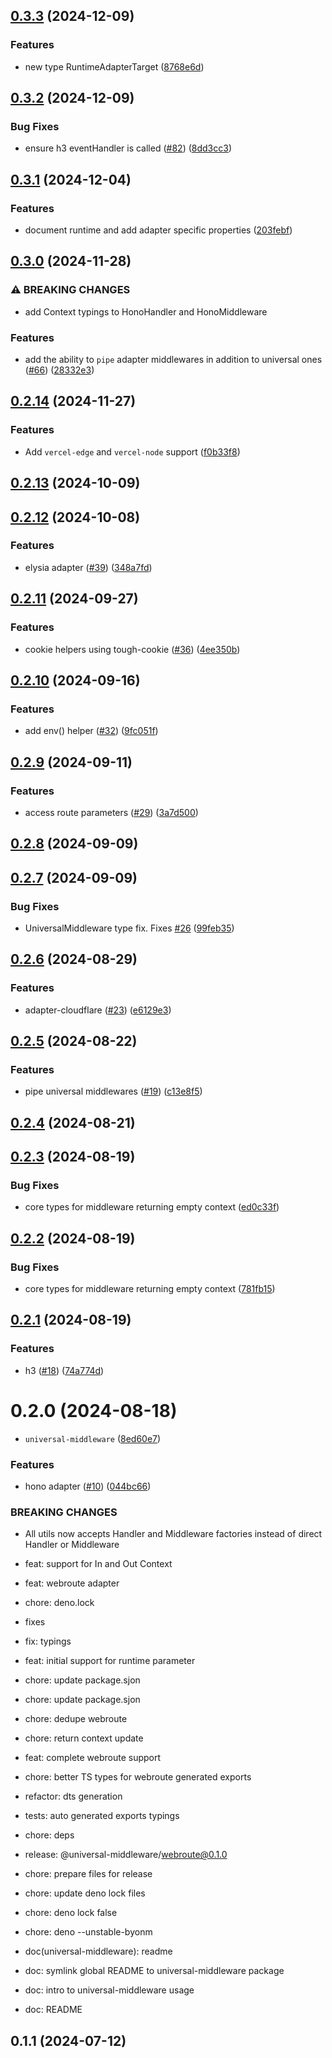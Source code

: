 ## [0.3.3](https://github.com/magne4000/universal-middleware/compare/core-v0.3.2...core-v0.3.3) (2024-12-09)


### Features

* new type RuntimeAdapterTarget ([8768e6d](https://github.com/magne4000/universal-middleware/commit/8768e6dd6f1e7e7bfcbe88baf13a21bbaae842c6))

## [0.3.2](https://github.com/magne4000/universal-middleware/compare/core-v0.3.1...core-v0.3.2) (2024-12-09)


### Bug Fixes

* ensure h3 eventHandler is called ([#82](https://github.com/magne4000/universal-middleware/issues/82)) ([8dd3cc3](https://github.com/magne4000/universal-middleware/commit/8dd3cc385f06a46afec9239897b10361bd09b4ed))

## [0.3.1](https://github.com/magne4000/universal-middleware/compare/core-v0.3.0...core-v0.3.1) (2024-12-04)


### Features

* document runtime and add adapter specific properties ([203febf](https://github.com/magne4000/universal-middleware/commit/203febfec402d095a443b21255a8c2d4fa99fcab))

## [0.3.0](https://github.com/magne4000/universal-middleware/compare/core-v0.2.14...core-v0.3.0) (2024-11-28)


### ⚠ BREAKING CHANGES

* add Context typings to HonoHandler and HonoMiddleware

### Features

* add the ability to `pipe` adapter middlewares in addition to universal ones ([#66](https://github.com/magne4000/universal-middleware/issues/66)) ([28332e3](https://github.com/magne4000/universal-middleware/commit/28332e3e2bc3c2730191655ae77f56ab6a33d771))

## [0.2.14](https://github.com/magne4000/universal-middleware/compare/core-v0.2.13...core-v0.2.14) (2024-11-27)


### Features

* Add `vercel-edge` and `vercel-node` support ([f0b33f8](https://github.com/magne4000/universal-middleware/commit/f0b33f8fcb751d50f7062f4b450b7a2c30d9a460))

## [0.2.13](https://github.com/magne4000/universal-handler/compare/@universal-middleware/core@0.2.12...@universal-middleware/core@0.2.13) (2024-10-09)

## [0.2.12](https://github.com/magne4000/universal-handler/compare/@universal-middleware/core@0.2.11...@universal-middleware/core@0.2.12) (2024-10-08)


### Features

* elysia adapter ([#39](https://github.com/magne4000/universal-handler/issues/39)) ([348a7fd](https://github.com/magne4000/universal-handler/commit/348a7fd8cb832aecd24f955d24ee076abf069bd7))



## [0.2.11](https://github.com/magne4000/universal-handler/compare/@universal-middleware/core@0.2.10...@universal-middleware/core@0.2.11) (2024-09-27)


### Features

* cookie helpers using tough-cookie ([#36](https://github.com/magne4000/universal-handler/issues/36)) ([4ee350b](https://github.com/magne4000/universal-handler/commit/4ee350b97bee459adceb36ddba2b2fb126a74e9f))



## [0.2.10](https://github.com/magne4000/universal-handler/compare/@universal-middleware/core@0.2.9...@universal-middleware/core@0.2.10) (2024-09-16)


### Features

* add env() helper ([#32](https://github.com/magne4000/universal-handler/issues/32)) ([9fc051f](https://github.com/magne4000/universal-handler/commit/9fc051f6423aac20a5a3c676893c88f9813a3069))



## [0.2.9](https://github.com/magne4000/universal-handler/compare/@universal-middleware/core@0.2.8...@universal-middleware/core@0.2.9) (2024-09-11)


### Features

* access route parameters ([#29](https://github.com/magne4000/universal-handler/issues/29)) ([3a7d500](https://github.com/magne4000/universal-handler/commit/3a7d500abe579f1d2387de038a7a437091be9e0d))



## [0.2.8](https://github.com/magne4000/universal-handler/compare/@universal-middleware/core@0.2.7...@universal-middleware/core@0.2.8) (2024-09-09)



## [0.2.7](https://github.com/magne4000/universal-handler/compare/@universal-middleware/core@0.2.6...@universal-middleware/core@0.2.7) (2024-09-09)


### Bug Fixes

* UniversalMiddleware type fix. Fixes [#26](https://github.com/magne4000/universal-handler/issues/26) ([99feb35](https://github.com/magne4000/universal-handler/commit/99feb35526015ab63583d625ade1b4413025e4e6))



## [0.2.6](https://github.com/magne4000/universal-handler/compare/@universal-middleware/core@0.2.5...@universal-middleware/core@0.2.6) (2024-08-29)


### Features

* adapter-cloudflare ([#23](https://github.com/magne4000/universal-handler/issues/23)) ([e6129e3](https://github.com/magne4000/universal-handler/commit/e6129e35bce87af34d45ed361140fb69ed822ffa))



## [0.2.5](https://github.com/magne4000/universal-handler/compare/@universal-middleware/core@0.2.4...@universal-middleware/core@0.2.5) (2024-08-22)


### Features

* pipe universal middlewares ([#19](https://github.com/magne4000/universal-handler/issues/19)) ([c13e8f5](https://github.com/magne4000/universal-handler/commit/c13e8f54634f352a07be3d9e56b4776613ccbda5))



## [0.2.4](https://github.com/magne4000/universal-handler/compare/@universal-middleware/core@0.2.3...@universal-middleware/core@0.2.4) (2024-08-21)



## [0.2.3](https://github.com/magne4000/universal-handler/compare/@universal-middleware/core@0.2.2...@universal-middleware/core@0.2.3) (2024-08-19)


### Bug Fixes

* core types for middleware returning empty context ([ed0c33f](https://github.com/magne4000/universal-handler/commit/ed0c33fb9bcf011de55cdc1b22dd83e2135811f3))



## [0.2.2](https://github.com/magne4000/universal-handler/compare/@universal-middleware/core@0.2.1...@universal-middleware/core@0.2.2) (2024-08-19)


### Bug Fixes

* core types for middleware returning empty context ([781fb15](https://github.com/magne4000/universal-handler/commit/781fb153263feb3fcb68cb7a530db23ba89784c7))



## [0.2.1](https://github.com/magne4000/universal-handler/compare/@universal-middleware/core@0.2.0...@universal-middleware/core@0.2.1) (2024-08-19)


### Features

* h3 ([#18](https://github.com/magne4000/universal-handler/issues/18)) ([74a774d](https://github.com/magne4000/universal-handler/commit/74a774deaf56e60ee6be13d2e78f132bdcbe7b9c))



# 0.2.0 (2024-08-18)


* `universal-middleware` ([8ed60e7](https://github.com/magne4000/universal-handler/commit/8ed60e7f5441e657c60faa6a0a630667b9a8258e))


### Features

* hono adapter ([#10](https://github.com/magne4000/universal-handler/issues/10)) ([044bc66](https://github.com/magne4000/universal-handler/commit/044bc6608851c3f3d3a68dc413e3c769fa22647c))


### BREAKING CHANGES

* All utils now accepts Handler and Middleware factories instead of direct Handler or Middleware

* feat: support for In and Out Context

* feat: webroute adapter

* chore: deno.lock

* fixes

* fix: typings

* feat: initial support for runtime parameter

* chore: update package.sjon

* chore: update package.sjon

* chore: dedupe webroute

* chore: return context update

* feat: complete webroute support

* chore: better TS types for webroute generated exports

* refactor: dts generation

* tests: auto generated exports typings

* chore: deps

* release: @universal-middleware/webroute@0.1.0

* chore: prepare files for release

* chore: update deno lock files

* chore: deno lock false

* chore: deno --unstable-byonm

* doc(universal-middleware): readme

* doc: symlink global README to universal-middleware package

* doc: intro to universal-middleware usage

* doc: README



## 0.1.1 (2024-07-12)
